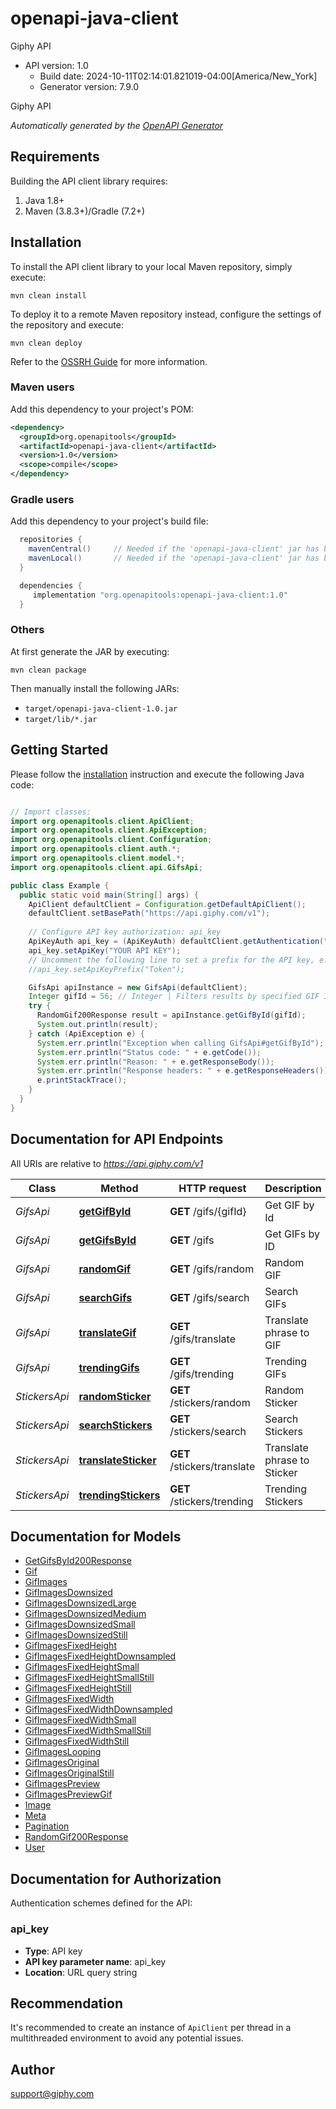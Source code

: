 # openapi-java-client

Giphy API
- API version: 1.0
  - Build date: 2024-10-11T02:14:01.821019-04:00[America/New_York]
  - Generator version: 7.9.0

Giphy API


*Automatically generated by the [OpenAPI Generator](https://openapi-generator.tech)*


## Requirements

Building the API client library requires:
1. Java 1.8+
2. Maven (3.8.3+)/Gradle (7.2+)

## Installation

To install the API client library to your local Maven repository, simply execute:

```shell
mvn clean install
```

To deploy it to a remote Maven repository instead, configure the settings of the repository and execute:

```shell
mvn clean deploy
```

Refer to the [OSSRH Guide](http://central.sonatype.org/pages/ossrh-guide.html) for more information.

### Maven users

Add this dependency to your project's POM:

```xml
<dependency>
  <groupId>org.openapitools</groupId>
  <artifactId>openapi-java-client</artifactId>
  <version>1.0</version>
  <scope>compile</scope>
</dependency>
```

### Gradle users

Add this dependency to your project's build file:

```groovy
  repositories {
    mavenCentral()     // Needed if the 'openapi-java-client' jar has been published to maven central.
    mavenLocal()       // Needed if the 'openapi-java-client' jar has been published to the local maven repo.
  }

  dependencies {
     implementation "org.openapitools:openapi-java-client:1.0"
  }
```

### Others

At first generate the JAR by executing:

```shell
mvn clean package
```

Then manually install the following JARs:

* `target/openapi-java-client-1.0.jar`
* `target/lib/*.jar`

## Getting Started

Please follow the [installation](#installation) instruction and execute the following Java code:

```java

// Import classes:
import org.openapitools.client.ApiClient;
import org.openapitools.client.ApiException;
import org.openapitools.client.Configuration;
import org.openapitools.client.auth.*;
import org.openapitools.client.model.*;
import org.openapitools.client.api.GifsApi;

public class Example {
  public static void main(String[] args) {
    ApiClient defaultClient = Configuration.getDefaultApiClient();
    defaultClient.setBasePath("https://api.giphy.com/v1");
    
    // Configure API key authorization: api_key
    ApiKeyAuth api_key = (ApiKeyAuth) defaultClient.getAuthentication("api_key");
    api_key.setApiKey("YOUR API KEY");
    // Uncomment the following line to set a prefix for the API key, e.g. "Token" (defaults to null)
    //api_key.setApiKeyPrefix("Token");

    GifsApi apiInstance = new GifsApi(defaultClient);
    Integer gifId = 56; // Integer | Filters results by specified GIF ID.
    try {
      RandomGif200Response result = apiInstance.getGifById(gifId);
      System.out.println(result);
    } catch (ApiException e) {
      System.err.println("Exception when calling GifsApi#getGifById");
      System.err.println("Status code: " + e.getCode());
      System.err.println("Reason: " + e.getResponseBody());
      System.err.println("Response headers: " + e.getResponseHeaders());
      e.printStackTrace();
    }
  }
}

```

## Documentation for API Endpoints

All URIs are relative to *https://api.giphy.com/v1*

Class | Method | HTTP request | Description
------------ | ------------- | ------------- | -------------
*GifsApi* | [**getGifById**](docs/GifsApi.md#getGifById) | **GET** /gifs/{gifId} | Get GIF by Id
*GifsApi* | [**getGifsById**](docs/GifsApi.md#getGifsById) | **GET** /gifs | Get GIFs by ID
*GifsApi* | [**randomGif**](docs/GifsApi.md#randomGif) | **GET** /gifs/random | Random GIF
*GifsApi* | [**searchGifs**](docs/GifsApi.md#searchGifs) | **GET** /gifs/search | Search GIFs
*GifsApi* | [**translateGif**](docs/GifsApi.md#translateGif) | **GET** /gifs/translate | Translate phrase to GIF
*GifsApi* | [**trendingGifs**](docs/GifsApi.md#trendingGifs) | **GET** /gifs/trending | Trending GIFs
*StickersApi* | [**randomSticker**](docs/StickersApi.md#randomSticker) | **GET** /stickers/random | Random Sticker
*StickersApi* | [**searchStickers**](docs/StickersApi.md#searchStickers) | **GET** /stickers/search | Search Stickers
*StickersApi* | [**translateSticker**](docs/StickersApi.md#translateSticker) | **GET** /stickers/translate | Translate phrase to Sticker
*StickersApi* | [**trendingStickers**](docs/StickersApi.md#trendingStickers) | **GET** /stickers/trending | Trending Stickers


## Documentation for Models

 - [GetGifsById200Response](docs/GetGifsById200Response.md)
 - [Gif](docs/Gif.md)
 - [GifImages](docs/GifImages.md)
 - [GifImagesDownsized](docs/GifImagesDownsized.md)
 - [GifImagesDownsizedLarge](docs/GifImagesDownsizedLarge.md)
 - [GifImagesDownsizedMedium](docs/GifImagesDownsizedMedium.md)
 - [GifImagesDownsizedSmall](docs/GifImagesDownsizedSmall.md)
 - [GifImagesDownsizedStill](docs/GifImagesDownsizedStill.md)
 - [GifImagesFixedHeight](docs/GifImagesFixedHeight.md)
 - [GifImagesFixedHeightDownsampled](docs/GifImagesFixedHeightDownsampled.md)
 - [GifImagesFixedHeightSmall](docs/GifImagesFixedHeightSmall.md)
 - [GifImagesFixedHeightSmallStill](docs/GifImagesFixedHeightSmallStill.md)
 - [GifImagesFixedHeightStill](docs/GifImagesFixedHeightStill.md)
 - [GifImagesFixedWidth](docs/GifImagesFixedWidth.md)
 - [GifImagesFixedWidthDownsampled](docs/GifImagesFixedWidthDownsampled.md)
 - [GifImagesFixedWidthSmall](docs/GifImagesFixedWidthSmall.md)
 - [GifImagesFixedWidthSmallStill](docs/GifImagesFixedWidthSmallStill.md)
 - [GifImagesFixedWidthStill](docs/GifImagesFixedWidthStill.md)
 - [GifImagesLooping](docs/GifImagesLooping.md)
 - [GifImagesOriginal](docs/GifImagesOriginal.md)
 - [GifImagesOriginalStill](docs/GifImagesOriginalStill.md)
 - [GifImagesPreview](docs/GifImagesPreview.md)
 - [GifImagesPreviewGif](docs/GifImagesPreviewGif.md)
 - [Image](docs/Image.md)
 - [Meta](docs/Meta.md)
 - [Pagination](docs/Pagination.md)
 - [RandomGif200Response](docs/RandomGif200Response.md)
 - [User](docs/User.md)


<a id="documentation-for-authorization"></a>
## Documentation for Authorization


Authentication schemes defined for the API:
<a id="api_key"></a>
### api_key

- **Type**: API key
- **API key parameter name**: api_key
- **Location**: URL query string


## Recommendation

It's recommended to create an instance of `ApiClient` per thread in a multithreaded environment to avoid any potential issues.

## Author

support@giphy.com

